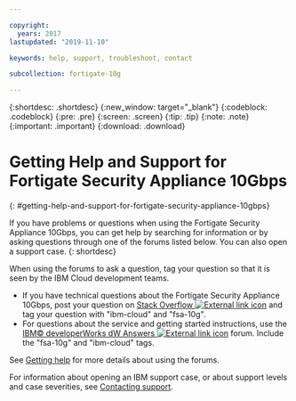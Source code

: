 ```yaml
---

copyright:
  years: 2017
lastupdated: "2019-11-10"

keywords: help, support, troubleshoot, contact

subcollection: fortigate-10g

---
```


{:shortdesc: .shortdesc}
{:new_window: target="_blank"}
{:codeblock: .codeblock}
{:pre: .pre}
{:screen: .screen}
{:tip: .tip}
{:note: .note}
{:important: .important}
{:download: .download}

# Getting Help and Support for Fortigate Security Appliance 10Gbps
{: #getting-help-and-support-for-fortigate-security-appliance-10gbps}

If you have problems or questions when using the Fortigate Security Appliance 10Gbps, you can get help by searching for information or by asking questions through one of the forums listed below. You can also open a support case.
{: shortdesc}

When using the forums to ask a question, tag your question so that it is seen by the IBM Cloud development teams.

* If you have technical questions about the Fortigate Security Appliance 10Gbps, post your question on [Stack Overflow ![External link icon](../../icons/launch-glyph.svg "External link icon")](https://stackoverflow.com/search?q=fsa-10g+ibm-cloud) and tag your question with "ibm-cloud" and "fsa-10g".
* For questions about the service and getting started instructions, use the [IBM© developerWorks dW Answers ![External link icon](../../icons/launch-glyph.svg "External link icon")](https://developer.ibm.com/answers/topics/fsa-10g.html?smartspace=ibm-cloud) forum. Include the "fsa-10g" and "ibm-cloud" tags.

See [Getting help](https://{DomainName}/docs/get-support?topic=get-support-using-avatar) for more details about using the forums.

For information about opening an IBM support case, or about support levels and case severities, see [Contacting support](/docs/get-support?topic=get-support-getting-customer-support).

